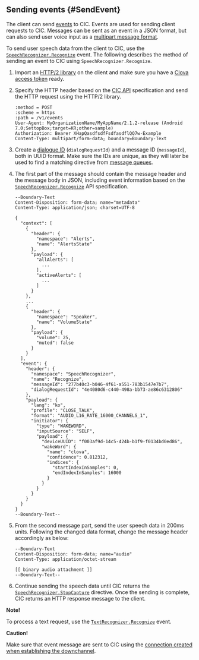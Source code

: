 ## Sending events {#SendEvent}
The client can send [events](/CIC/References/CIC_API.md#Event) to CIC. Events are used for sending client requests to CIC. Messages can be sent as an event in a JSON format, but can also send user voice input as a [multipart message format](/CIC/References/CIC_API.md#MultipartMessage).

To send user speech data from the client to CIC, use the [`SpeechRecognizer.Recognize`](/CIC/References/CICInterface/SpeechRecognizer.md#Recognize) event. The following describes the method of sending an event to CIC using `SpeechRecognizer.Recognize`.

<ol>
  <li>Import an <a href="#RequiredLibrary">HTTP/2 library</a> on the client and make sure you have a <a href="#Authorization">Clova access token</a> ready.</li>
  <li>
    <p>Specify the HTTP header based on the <a href="/CIC/References/CIC_API.html#SendEvent">CIC API</a> specification and send the HTTP request using the HTTP/2 library.</p>
    <pre><code>:method = POST
:scheme = https
:path = /v1/events
User-Agent: MyOrganizationName/MyAppName/2.1.2-release (Android 7.0;SettopBox;target=KR;other=sample)
Authorization: Bearer XHapQasdfsdfFsdfasdflQQ7w-Example
Content-Type: multipart/form-data; boundary=Boundary-Text
</code></pre>
  </li>
  <li>Create a <a href="/CIC/Guides/Implement_Client_Features.md#ManageDialogueIDAndHandleTasks">dialogue ID</a> (<code>dialogRequestId</code>) and a message ID (<code>messageId</code>), both in UUID format. Make sure the IDs are unique, as they will later be used to find a matching directive from <a href="#ManageMessageQ">message queues</a>.</li>
  <li>
    <p>The first part of the message should contain the message header and the message body in JSON, including event information based on the <a href="/CIC/References/CICInterface/SpeechRecognizer.html#Recognize"><code>SpeechRecognizer.Recognize</code></a> API specification.</p>
    <pre><code>--Boundary-Text
Content-Disposition: form-data; name="metadata"
Content-Type: application/json; charset=UTF-8<br/>
{
  "context": [
    {
      "header": {
        "namespace": "Alerts",
        "name": "AlertsState"
      },
      "payload": {
        "allAlerts": [
          ...
        ],
        "activeAlerts": [
          ...
        ]
      }
    },
    ...
    {
      "header": {
        "namespace": "Speaker",
        "name": "VolumeState"
      },
      "payload": {
        "volume": 25,
        "muted": false
      }
    }
  ],
  "event": {
    "header": {
      "namespace": "SpeechRecognizer",
      "name": "Recognize",
      "messageId": "277b40c3-b046-4f61-a551-783b1547e7b7",
      "dialogRequestId": "4e4080d6-c440-498a-bb73-ae86c6312806"
    },
    "payload": {
      "lang": "ko",
      "profile": "CLOSE_TALK",
      "format": "AUDIO_L16_RATE_16000_CHANNELS_1",
      "initiator": {
        "type": "WAKEWORD",
        "inputSource": "SELF",
        "payload": {
          "deviceUUID": "f003af9d-14c5-424b-b1f9-f0134bd0ed86",
          "wakeWord": {
            "name": "clova",
            "confidence": 0.812312,
            "indices": {
              "startIndexInSamples": 0,
              "endIndexInSamples": 16000
            }
          }
        }
      }
    }
  }
}
--Boundary-Text--
</code></pre>
  </li>
  <li>
    <p>From the second message part, send the user speech data in 200ms units. Following the changed data format, change the message header accordingly as below:</p>
    <pre><code>--Boundary-Text
Content-Disposition: form-data; name="audio"
Content-Type: application/octet-stream<br/>
[[ binary audio attachment ]]
--Boundary-Text--
</code></pre>
  </li>
  <li>Continue sending the speech data until CIC returns the <a href="/CIC/References/CICInterface/SpeechRecognizer.html#StopCapture"><code>SpeechRecognizer.StopCapture</code></a> directive. Once the sending is complete, CIC returns an HTTP response message to the client.</li>
</ol>

<div class="note">
  <p><strong>Note!</strong></p>
  <p>To process a text request, use the <a href="/CIC/References/CICInterface/TextRecognizer.html#Recognize"><code>TextRecognizer.Recognize</code></a> event.</p>
</div>

<div class="danger">
  <p><strong>Caution!</strong></p>
  <p>Make sure that event message are sent to CIC using the <a href="#CreateConnection">connection created when establishing the downchannel</a>.</p>
</div>
